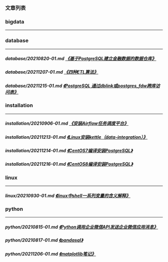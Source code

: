 
[@id]: README.md 
[@title]: 首页
[@location]: docs/README.md
[@author]: leity
[@date]: 2021-12-14

### 文章列表


### bigdata

----


### database

----

##### database/20210820-01.md  [《基于PostgreSQL建立金融数据的数据仓库》](database/20210820-01.md)
##### database/20211207-01.md  [《四种ETL算法》](database/20211207-01.md)
##### database/20211215-01.md  [《PostgreSQL 通过dblink或postgres_fdw跨库访问表》](database/20211215-01.md)

### installation

----

##### installation/20210906-01.md  [《安装Airflow任务调度平台》](installation/20210906-01.md)
##### installation/20211213-01.md  [《Linux安装kettle（data-integration）》](installation/20211213-01.md)
##### installation/20211214-01.md  [《CentOS7编译安装PostgreSQL》](installation/20211214-01.md)
##### installation/20211216-01.md  [《CentOS8编译安装PostgreSQL》](installation/20211216-01.md)

### linux

----

##### linux/20210930-01.md  [《linux中shell一系列变量的含义解释》](linux/20210930-01.md)

### python

----

##### python/20210815-01.md  [《Python调用企业微信API发送企业微信应用消息》](python/20210815-01.md)
##### python/20210817-01.md  [《pandasql》](python/20210817-01.md)
##### python/20211206-01.md  [《matplotlib笔记》](python/20211206-01.md)
